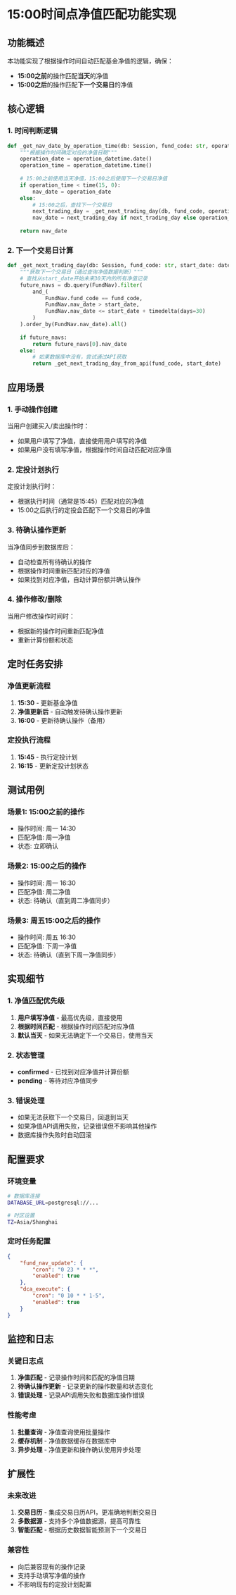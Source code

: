 # 15:00时间点净值匹配功能实现

## 功能概述

本功能实现了根据操作时间自动匹配基金净值的逻辑，确保：
- **15:00之前**的操作匹配**当天**的净值
- **15:00之后**的操作匹配**下一个交易日**的净值

## 核心逻辑

### 1. 时间判断逻辑

```python
def _get_nav_date_by_operation_time(db: Session, fund_code: str, operation_datetime: datetime) -> Optional[date]:
    """根据操作时间确定对应的净值日期"""
    operation_date = operation_datetime.date()
    operation_time = operation_datetime.time()
    
    # 15:00之前使用当天净值，15:00之后使用下一个交易日净值
    if operation_time < time(15, 0):
        nav_date = operation_date
    else:
        # 15:00之后，查找下一个交易日
        next_trading_day = _get_next_trading_day(db, fund_code, operation_date)
        nav_date = next_trading_day if next_trading_day else operation_date
    
    return nav_date
```

### 2. 下一个交易日计算

```python
def _get_next_trading_day(db: Session, fund_code: str, start_date: date) -> Optional[date]:
    """获取下一个交易日（通过查询净值数据判断）"""
    # 查找从start_date开始未来30天内的所有净值记录
    future_navs = db.query(FundNav).filter(
        and_(
            FundNav.fund_code == fund_code,
            FundNav.nav_date > start_date,
            FundNav.nav_date <= start_date + timedelta(days=30)
        )
    ).order_by(FundNav.nav_date).all()
    
    if future_navs:
        return future_navs[0].nav_date
    else:
        # 如果数据库中没有，尝试通过API获取
        return _get_next_trading_day_from_api(fund_code, start_date)
```

## 应用场景

### 1. 手动操作创建

当用户创建买入/卖出操作时：
- 如果用户填写了净值，直接使用用户填写的净值
- 如果用户没有填写净值，根据操作时间自动匹配对应净值

### 2. 定投计划执行

定投计划执行时：
- 根据执行时间（通常是15:45）匹配对应的净值
- 15:00之后执行的定投会匹配下一个交易日的净值

### 3. 待确认操作更新

当净值同步到数据库后：
- 自动检查所有待确认的操作
- 根据操作时间重新匹配对应的净值
- 如果找到对应净值，自动计算份额并确认操作

### 4. 操作修改/删除

当用户修改操作时间时：
- 根据新的操作时间重新匹配净值
- 重新计算份额和状态

## 定时任务安排

### 净值更新流程

1. **15:30** - 更新基金净值
2. **净值更新后** - 自动触发待确认操作更新
3. **16:00** - 更新待确认操作（备用）

### 定投执行流程

1. **15:45** - 执行定投计划
2. **16:15** - 更新定投计划状态

## 测试用例

### 场景1: 15:00之前的操作
- 操作时间: 周一 14:30
- 匹配净值: 周一净值
- 状态: 立即确认

### 场景2: 15:00之后的操作
- 操作时间: 周一 16:30
- 匹配净值: 周二净值
- 状态: 待确认（直到周二净值同步）

### 场景3: 周五15:00之后的操作
- 操作时间: 周五 16:30
- 匹配净值: 下周一净值
- 状态: 待确认（直到下周一净值同步）

## 实现细节

### 1. 净值匹配优先级

1. **用户填写净值** - 最高优先级，直接使用
2. **根据时间匹配** - 根据操作时间匹配对应净值
3. **默认当天** - 如果无法确定下一个交易日，使用当天

### 2. 状态管理

- **confirmed** - 已找到对应净值并计算份额
- **pending** - 等待对应净值同步

### 3. 错误处理

- 如果无法获取下一个交易日，回退到当天
- 如果净值API调用失败，记录错误但不影响其他操作
- 数据库操作失败时自动回滚

## 配置要求

### 环境变量

```bash
# 数据库连接
DATABASE_URL=postgresql://...

# 时区设置
TZ=Asia/Shanghai
```

### 定时任务配置

```json
{
    "fund_nav_update": {
        "cron": "0 23 * * *",
        "enabled": true
    },
    "dca_execute": {
        "cron": "0 10 * * 1-5",
        "enabled": true
    }
}
```

## 监控和日志

### 关键日志点

1. **净值匹配** - 记录操作时间和匹配的净值日期
2. **待确认操作更新** - 记录更新的操作数量和状态变化
3. **错误处理** - 记录API调用失败和数据库操作错误

### 性能考虑

1. **批量查询** - 净值查询使用批量操作
2. **缓存机制** - 净值数据缓存在数据库中
3. **异步处理** - 净值更新和操作确认使用异步处理

## 扩展性

### 未来改进

1. **交易日历** - 集成交易日历API，更准确地判断交易日
2. **多数据源** - 支持多个净值数据源，提高可靠性
3. **智能匹配** - 根据历史数据智能预测下一个交易日

### 兼容性

- 向后兼容现有的操作记录
- 支持手动填写净值的操作
- 不影响现有的定投计划配置 